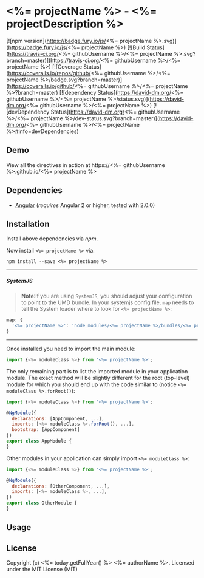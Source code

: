 # <%= projectName %> - <%= projectDescription %>

[![npm version](https://badge.fury.io/js/<%= projectName %>.svg)](https://badge.fury.io/js/<%= projectName %>)
[![Build Status](https://travis-ci.org/<%= githubUsername %>/<%= projectName %>.svg?branch=master)](https://travis-ci.org/<%= githubUsername %>/<%= projectName %>)
[![Coverage Status](https://coveralls.io/repos/github/<%= githubUsername %>/<%= projectName %>/badge.svg?branch=master)](https://coveralls.io/github/<%= githubUsername %>/<%= projectName %>?branch=master)
[![dependency Status](https://david-dm.org/<%= githubUsername %>/<%= projectName %>/status.svg)](https://david-dm.org/<%= githubUsername %>/<%= projectName %>)
[![devDependency Status](https://david-dm.org/<%= githubUsername %>/<%= projectName %>/dev-status.svg?branch=master)](https://david-dm.org/<%= githubUsername %>/<%= projectName %>#info=devDependencies)

## Demo

View all the directives in action at https://<%= githubUsername %>.github.io/<%= projectName %>

## Dependencies
* [Angular](https://angular.io) (*requires* Angular 2 or higher, tested with 2.0.0)

## Installation
Install above dependencies via *npm*. 

Now install `<%= projectName %>` via:
```shell
npm install --save <%= projectName %>
```

---
##### SystemJS
>**Note**:If you are using `SystemJS`, you should adjust your configuration to point to the UMD bundle.
In your systemjs config file, `map` needs to tell the System loader where to look for `<%= projectName %>`:
```js
map: {
  '<%= projectName %>': 'node_modules/<%= projectName %>/bundles/<%= projectName %>.umd.js',
}
```
---

Once installed you need to import the main module:
```js
import {<%= moduleClass %>} from '<%= projectName %>';
```
The only remaining part is to list the imported module in your application module. The exact method will be slightly
different for the root (top-level) module for which you should end up with the code similar to (notice `<%= moduleClass %>.forRoot()`):
```js
import {<%= moduleClass %>} from '<%= projectName %>';

@NgModule({
  declarations: [AppComponent, ...],
  imports: [<%= moduleClass %>.forRoot(), ...],  
  bootstrap: [AppComponent]
})
export class AppModule {
}
```

Other modules in your application can simply import `<%= moduleClass %>`:

```js
import {<%= moduleClass %>} from '<%= projectName %>';

@NgModule({
  declarations: [OtherComponent, ...],
  imports: [<%= moduleClass %>, ...], 
})
export class OtherModule {
}
```

## Usage



## License

Copyright (c) <%= today.getFullYear() %> <%= authorName %>. Licensed under the MIT License (MIT)

